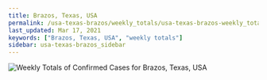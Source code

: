 ```yaml
---
title: Brazos, Texas, USA
permalink: /usa-texas-brazos/weekly_totals/usa-texas-brazos-weekly_totals.html
last_updated: Mar 17, 2021
keywords: ["Brazos, Texas, USA", "weekly totals"]
sidebar: usa-texas-brazos_sidebar
---
```


![Weekly Totals of Confirmed Cases for Brazos, Texas, USA](/covid_tracker/images/graphs/usa-texas-brazos-weekly_totals_graph.png)
